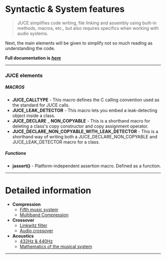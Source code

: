 # Syntactic & System features
> JUCE simplifies code writing, file linking and assembly using built-in methods, macros, etc., but also requires specifics when working with audio systems.

Next, the main elements will be given to simplify not so much reading as understanding the code.

__Full documentation is__ [___here___](https://docs.juce.com/master/group__juce__core-system.html)
***
### JUCE elements
##### MACROS
* __JUCE_CALLTYPE__ - This macro defines the C calling convention used as the standard for JUCE calls.
* __JUCE_LEAK_DETECTOR__ - This macro lets you embed a leak-detecting object inside a class.
* __JUCE_DECLARE__ _ __NON_COPYABLE__ - This is a shorthand macro for deleting a class's copy constructor and copy assignment operator.
* __JUCE_DECLARE_NON_COPYABLE_WITH_LEAK_DETECTOR__ - This is a shorthand way of writing both a JUCE_DECLARE_NON_COPYABLE and JUCE_LEAK_DETECTOR macro for a class.
##### Functions
* __jassert()__ - Platform-independent assertion macro. Defined as a function.

***
# Detailed information
* __Compression__
  * [Fifth music system](https://habr.com/ru/post/653621/) 
  * [Multiband Compression](https://emastered.com/blog/what-is-multiband-compression)
* __Crossover__
  * [Linkwitz filter](https://ru.wikipedia.org/wiki/Фильтр_Линквица_—_Райли)
  * [Audio crossover](https://translated.turbopages.org/proxy_u/en-ru.ru.468b2b81-640c482b-8ca731a4-74722d776562/https/en.wikipedia.org/wiki/Audio_crossover_capacitor)
* __Acoustics__
  * [432Hz & 440Hz](https://samesound.ru/write/116025-432hz-vs-440hz)
  * [Mathematics of the musical system](https://rainy-sunny.livejournal.com/403437.html)
***

